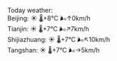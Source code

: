 Today weather:  
Beijing: ☀️   🌡️+8°C 🌬️↑0km/h  
Tianjin: ☀️   🌡️+7°C 🌬️↗7km/h  
Shijiazhuang: ☀️   🌡️+7°C 🌬️↖10km/h  
Tangshan: ☀️   🌡️+7°C 🌬️→5km/h  
